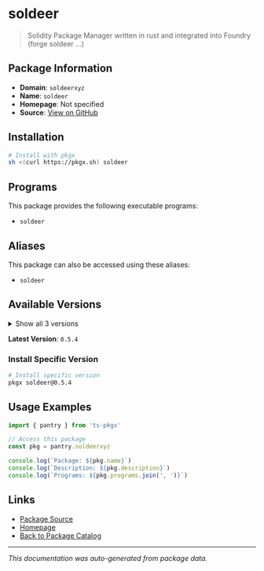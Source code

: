 # soldeer

> Solidity Package Manager written in rust and integrated into Foundry (forge soldeer ...)

## Package Information

- **Domain**: `soldeerxyz`
- **Name**: `soldeer`
- **Homepage**: Not specified
- **Source**: [View on GitHub](https://github.com/pkgxdev/pantry/tree/main/projects/soldeer.xyz/package.yml)

## Installation

```bash
# Install with pkgx
sh <(curl https://pkgx.sh) soldeer
```

## Programs

This package provides the following executable programs:

- `soldeer`

## Aliases

This package can also be accessed using these aliases:

- `soldeer`

## Available Versions

<details>
<summary>Show all 3 versions</summary>

- `0.5.4`, `0.5.3`, `0.5.2`

</details>

**Latest Version**: `0.5.4`

### Install Specific Version

```bash
# Install specific version
pkgx soldeer@0.5.4
```

## Usage Examples

```typescript
import { pantry } from 'ts-pkgx'

// Access this package
const pkg = pantry.soldeerxyz

console.log(`Package: ${pkg.name}`)
console.log(`Description: ${pkg.description}`)
console.log(`Programs: ${pkg.programs.join(', ')}`)
```

## Links

- [Package Source](https://github.com/pkgxdev/pantry/tree/main/projects/soldeer.xyz/package.yml)
- [Homepage](#)
- [Back to Package Catalog](../package-catalog.md)

---

*This documentation was auto-generated from package data.*
